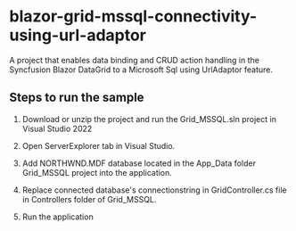 # blazor-grid-mssql-connectivity-using-url-adaptor
A project that enables data binding and CRUD action handling in the Syncfusion Blazor DataGrid to a Microsoft Sql using UrlAdaptor feature.

## Steps to run the sample

1. Download or unzip the project and run the Grid_MSSQL.sln project in Visual Studio 2022

2. Open ServerExplorer tab in Visual Studio.

3. Add NORTHWND.MDF database located in the App_Data folder Grid_MSSQL project into the application.

4. Replace connected database's connectionstring in GridController.cs file in Controllers folder of Grid_MSSQL.

5. Run the application
